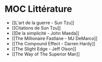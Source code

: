 # MOC Littérature

- [[L'art de la guerre - Sun Tzu]]
- [[Citations de Sun Tzu]]
- [[De la simplicité - John Maeda]]
- [[The Millionaire Fastlane - MJ DeMarco]]
- [[The Compound Effect - Darren Hardy]]
- [[The Slight Edge - Jeff Olson]]
- [[The Way of The Superior Man]]